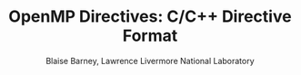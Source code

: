 ---
layout: tutorial_page
title: "OpenMP Directives: C/C++ Directive Format"
release_number: UCRL-MI-133316
author: Blaise Barney, Lawrence Livermore National Laboratory
tutorial: "OpenMP"
---